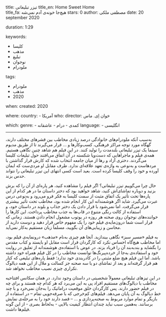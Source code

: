 
title: تیزر تبلیغاتی 
title_en: Home Sweet Home   
title_fa: هیچ‌جا خونه‌ی آدم نمی‌شه 
stars: 0
author: مصطفی ملکی
date: 20 september 2020

duration: 1:29

keywords:
  - کلیسا
  - مذهب
  - تبلیغ
  - نوجوان
  - ملودرام

tags:
  - ملودرام
  - مذهب
  - 2020  

when:
  created: 2020

where:
  country:
    - آمریکا
who:
  director: خوان اِی. ماس
   
which:
  genre:
    - کمدی
    - درام
    - عاشقانه
  language:
    - انگلیسی
   
---

به‌سبب آنکه ملودرام‌های خانوادگی درصد زیادی مخاطب بین قشرهای مختلف دارند، گهگاه مورد توجه مراکز فرهنگی، کسب‌و‌کارها و ... قرار می‌گیرند تا از طریق مدیوم سینما یک تیزر تبلیغاتی بلندمدت را تولید کنند. در این فیلم هم شاهد چنین نگاهی هستیم. همه‌ی فیلم و ماجراهایی که دست‌و‌پا شکسته در آن اتفاق می‌افتند حول تبلیغات کلیسا می‌گردند. دختری آزاد و رها از میان جامعه انتخاب شده که کارش قرار گذاشتن با مردهاست و به‌نوعی به‌ واژه‌ی تعهد علاقه‌ای ندارد. طرف مقابل او مردی‌ست که ایمان آورده و خود را وقف کلیسا کرده است. بعید است کسی انتهای این تیزر تبلیغاتی را نتواند حدس بزند. 

حال چرا می‌گوییم تیزر تبلیغاتی؟ اگر فیلم را مشاهده کنید، هر پاره‌ای از آن را که برش بزنید و دوباره تماشای‌اش کنید، شاهد خواهید بود که دختر داستان ما در هر کدام از این پاره‌ها تحت تأثیر یک اتفاق مثبت از سمت کلیسا به فکر فرو می‌رود و به‌نوعی درس عبرت می‌گیرد. شاید اگر هوشمندانه این کار انجام شده بود، مخاطب تحت تأثیر بیشتری قرار می‌گرفت. اما نمی‌شود با قرار دادن یک دختر جذاب و بلوند در داستان خود، و استفاده از کالت رنگی متنوع در قاب‌ها به جذب مخاطب پرداخت. این کارها را خواننده‌های نوجوان روی صحنه هر روزه در یوتوب مشغول انجام دادن هستند. زمانی که قرار است شما درون‌مایه‌ی فیلم خود را یک مفهوم خاص قرار دهید و دوست دارید از محاسن و زیبایی‌های آن بگویید، مسلماً زبان مستقیم به‌کار نمی‌آید. 

به فیلم «مسیر سبز» نگاهی بیندازید. آنجا هم چیزی به‌نام «مذهب» درونمایه‌ی فیلم بود، اما مخاطب هیچ‌گاه احساس نکرد که کارگردان قرار است مقابل او بایستد و کتاب مقدس را بگشاید و بندبه‌بند آن را فریاد بزند. در عوض با استفاده‌ی هوشمندانه از تعلیق در روایت خود و استفاده‌ی به‌جا از خرده‌پیرنگ‌ها توانست مخاطب را در کل فیلم همراه خود داشته باشد. اما این فیلم هیچ ضلع مثبتی را در کادربندی خود ندارد؛ فقط پاره‌های تبلیغی که کنار هم قرار گرفته‌اند و بعد از تماشای دو یا سه صحنه جز کسالت و ملال از این همه دیالوگ تکراری چیزی نصیب مخاطب نخواهد شد. 

در این تیزهای تبلیغاتی معمولاً شخصیتی در داستان وجود ندارد. در همان سکانس افتتاحیه مخاطب با دیالوگ‌های مستقیم افراد پی به این می‌برد که هر کدام چه هستند و برای چه در فیلم حضور دارند. پس کارگردان خلق موقعیت دراماتیک را به‌جان نمی‌خرد و با چند خط دیالوگ به آن پایان می‌دهد. فیلم‌های کم‌خرجی که با صرفه‌جویی تمام – در استفاده از بازیگر و تمام موارد مربوط به صحنه‌پردازی و ... – قصد دارند خود را به‌ مرحله‌ی نمایش برسانند. به‌همین سبب نباید چندان انتظار کیفیت بالایی - به‌لحاظ بصری - از این گونه فیلم‌ها داشت. 